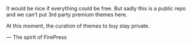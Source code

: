 It would be nice if everything could be free. But sadly this is a public repo and we can’t put 3rd party premium themes here.

At this moment, the curation of themes to buy stay private.

— The spirit of FirePress